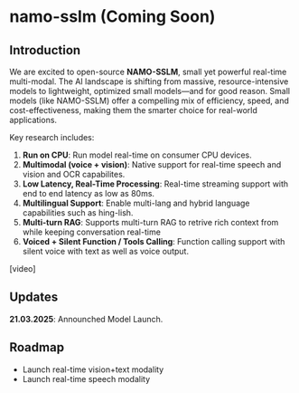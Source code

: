 # namo-sslm (Coming Soon)

## Introduction
We are excited to open-source **NAMO-SSLM**, small yet powerful real-time multi-modal. The AI landscape is shifting from massive, resource-intensive models to lightweight, optimized small models—and for good reason. Small models (like NAMO-SSLM) offer a compelling mix of efficiency, speed, and cost-effectiveness, making them the smarter choice for real-world applications.

Key research includes:
1. **Run on CPU**: Run model real-time on consumer CPU devices.
2. **Multimodal (voice + vision)**: Native support for real-time speech and vision and OCR capabilites.
3. **Low Latency, Real-Time Processing**: Real-time streaming support with end to end latency as low as 80ms.
3. **Multilingual Support**: Enable multi-lang and hybrid language capabilities such as hing-lish. 
4. **Multi-turn RAG**: Supports multi-turn RAG to retrive rich context from while keeping conversation  real-time
5. **Voiced + Silent Function / Tools Calling**: Function calling support with silent voice with text as well as voice output. 


[video]

## Updates
**21.03.2025**: Announched Model Launch.

## Roadmap
- Launch real-time vision+text modality 
- Launch real-time speech modality




